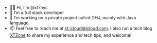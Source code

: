 - 👋🏻 Hi, I’m @xt7nyc
- 👀 I’m a full stack developer
- 🌱 I’m working on a private project called DHJ, mainly with Java language.
- 📫 Feel free to reach me at [xt.icloud@icloud.com](mailto:xt.icloud@icloud.com). I also run a tech blog [XTZone](https://xt7nyc.github.io/) to share my experience and tech tips, and welcome!
<!---- 💞️ I’m looking to collaborate on ...--->

<!---
xt7nyc/xt7nyc is a ✨ special ✨ repository because its `README.md` (this file) appears on your GitHub profile.
You can click the Preview link to take a look at your changes.
--->
